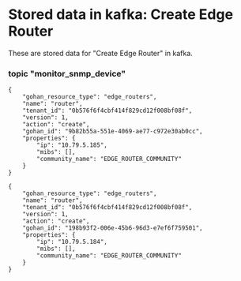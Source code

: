 # Stored data in kafka: Create Edge Router

These are stored data for "Create Edge Router" in kafka.

### topic "monitor_snmp_device"
```
{
    "gohan_resource_type": "edge_routers",
    "name": "router",
    "tenant_id": "0b576f6f4cbf414f829cd12f008bf08f",
    "version": 1,
    "action": "create",
    "gohan_id": "9b82b55a-551e-4069-ae77-c972e30ab0cc",
    "properties": {
        "ip": "10.79.5.185",
        "mibs": [],
        "community_name": "EDGE_ROUTER_COMMUNITY"
    }
}
```
```
{
    "gohan_resource_type": "edge_routers",
    "name": "router",
    "tenant_id": "0b576f6f4cbf414f829cd12f008bf08f",
    "version": 1,
    "action": "create",
    "gohan_id": "198b93f2-006e-45b6-96d3-e7ef6f759501",
    "properties": {
        "ip": "10.79.5.184",
        "mibs": [],
        "community_name": "EDGE_ROUTER_COMMUNITY"
    }
}
```

